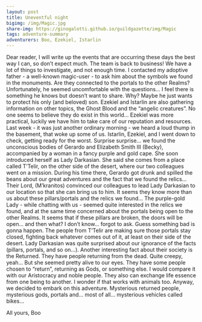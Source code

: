 ```yaml
---
layout: post
title: Uneventful night
bigimg: /img/Magic.jpg
share-img: https://ginogalotti.github.io/guildgazette/img/Magic
tags: adventure-summary
adventurers: Boo, Ezekiel, Istarlin
---
```


Dear reader, I will write up the events that are occurring these days the best way I can, so don’t expect much. The team is back to business! We have a lot of things to investigate, and not enough time. I contacted my adoptive father - a well-known magic-user - to ask him about the symbols we found in the monuments. Are they connected to the portals to the other Realms?
Unfortunately, he seemed uncomfortable with the questions… I feel there is something he knows but doesn’t want to share.
Why? Maybe he just wants to protect his only (and beloved) son. Ezekiel and Istarlin are also gathering information on other topics, the Ghost Blood and the “angelic creatures”. No one seems to believe they do exist in this world… Ezekiel was more practical, luckily we have him to take care of our reputation and resources. Last week - it was just another ordinary morning - we heard a loud thump in the basement, that woke up some of us.
Istarlin, Ezekiel, and I went down to check, getting ready for the worst.
Surprise surprise… we found the unconscious bodies of Gerardo and Elizabeth Smith III (Becky), accompanied by a woman in a fancy purple and gold cape. She soon introduced herself as Lady Darkasian. 
She said she comes from a place called T’Telir, on the other side of the desert, where our two colleagues went on a mission.
During his time there, Gerardo got drunk and spilled the beans about our great adventures and the fact that we found the relics… 
Their Lord, (M’kranitos) convinced our colleagues to lead Lady Darkasian to our location so that she can bring us to him. 
It seems they know more than us about these pillars/portals and the relics we found… The purple-gold Lady - while chatting with us - seemed quite interested in the relics we found, and at the same time concerned about the portals being open to the other Realms. It seems that if these pillars are broken, the doors will be open… and then what?
I don’t know… forgot to ask. Guess something bad is gonna happen. The people from T’Telir are making sure those portals stay closed, fighting back whatever comes out of it, at least on their side of the desert.
Lady Darkasian was quite surprised about our ignorance of the facts (pillars, portals, and so on…). Another interesting fact about their society is the Returned. They have people returning from the dead. Quite creepy, yeah…
But she seemed pretty alive to our eyes. They have some people chosen to “return”, returning as Gods, or something else.
I would compare it with our Aristocracy and noble people. 
They also can exchange life essence from one being to another. I wonder if that works with animals too. Anyway, we decided to embark on this adventure. 
Mysterious returned people, mysterious gods, portals and… most of all… mysterious vehicles called bikes…

All yours,
Boo 